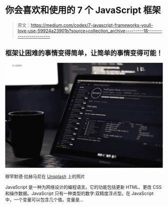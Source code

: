 # 你会喜欢和使用的 7 个 JavaScript 框架

> 原文：<https://medium.com/codex/7-javascript-frameworks-youll-love-use-59924a23901b?source=collection_archive---------18----------------------->

## 框架让困难的事情变得简单，让简单的事情变得可能！

![](img/7debffa643f7b5c86f675d69da16e4d7.png)

穆罕默德·拉赫马尼在 [Unsplash](https://unsplash.com?utm_source=medium&utm_medium=referral) 上的照片

JavaScript 是一种为网络设计的编程语言。它的功能包括更新 HTML、更改 CSS 和操作数据。JavaScript 只有一种类型的数字:双精度浮点型。在 JavaScript 中，一个变量可以包含几个值。变量是…